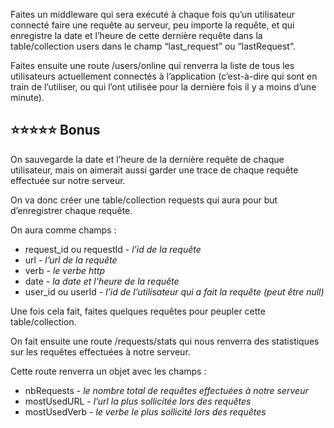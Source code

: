 Faites un middleware qui sera exécuté à chaque fois qu’un utilisateur connecté faire une requête au serveur, peu importe la requête, et qui enregistre la date et l’heure de cette dernière requête dans la table/collection users dans le champ “last_request” ou “lastRequest”.

Faites ensuite une route /users/online qui renverra la liste de tous les utilisateurs actuellement connectés à l’application (c’est-à-dire qui sont en train de l’utiliser, ou qui l’ont utilisée pour la dernière fois il y a moins d’une minute).

## ⭐️⭐️⭐️⭐️⭐️ Bonus

On sauvegarde la date et l’heure de la dernière requête de chaque utilisateur, mais on aimerait aussi garder une trace de chaque requête effectuée sur notre serveur.

On va donc créer une table/collection requests qui aura pour but d’enregistrer chaque requête.

On aura comme champs :

- request_id ou requestId - _l’id de la requête_
- url - _l’url de la requête_
- verb - _le verbe http_
- date - _la date et l’heure de la requête_
- user_id ou userId - _l’id de l’utilisateur qui a fait la requête (peut être null)_

Une fois cela fait, faites quelques requêtes pour peupler cette table/collection.

On fait ensuite une route /requests/stats qui nous renverra des statistiques sur les requêtes effectuées à notre serveur.

Cette route renverra un objet avec les champs :

- nbRequests - _le nombre total de requêtes effectuées à notre serveur_
- mostUsedURL - _l’url la plus sollicitée lors des requêtes_
- mostUsedVerb - _le verbe le plus sollicité lors des requêtes_
